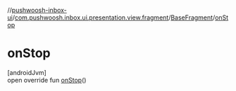 //[pushwoosh-inbox-ui](../../../index.md)/[com.pushwoosh.inbox.ui.presentation.view.fragment](../index.md)/[BaseFragment](index.md)/[onStop](on-stop.md)

# onStop

[androidJvm]\
open override fun [onStop](on-stop.md)()
